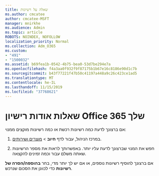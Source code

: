 ```yaml
---
title: שאלה על רשיונות
ms.author: cmcatee
author: cmcatee-MSFT
manager: mnirkhe
ms.audience: Admin
ms.topic: article
ROBOTS: NOINDEX, NOFOLLOW
localization_priority: Normal
ms.collection: Adm_O365
ms.custom:
- "491"
- "1500032"
ms.assetid: b69fea1b-0542-4b75-bea0-53d7be294e7a
ms.openlocfilehash: f4a3aa0f932f9f87175b1b67e16c8186e90d1c7b
ms.sourcegitcommit: b43f77221f47b50c41197a448a9c26c423ce1ad5
ms.translationtype: MT
ms.contentlocale: he-IL
ms.lasthandoff: 11/15/2019
ms.locfileid: "37768621"
---
```

# <a name="questions-about-your-office-365-license"></a>שאלות אודות רישיון Office 365 שלך

אם ברצונך לדעת כמה רשיונות רכשת או כמה רשיונות מוקצים ממנוי:
  
1. במרכז הניהול, עבור לדף **חיוב** \> [מוצרים ושירותים](https://go.microsoft.com/fwlink/p/?linkid=842054).

2. חפש את המנוי שברצונך לדעת עליו יותר. באפשרותך לראות את מספר הרשיונות שאתה משלם עבור וכמה זמינים להקצאה.

אם ברצונך להוסיף רשיונות נוספים, או אם יש לך יותר מדי, בחר **בהוספה/הסרה של רשיונות** כדי לכוונן את הסכום שנרכש.